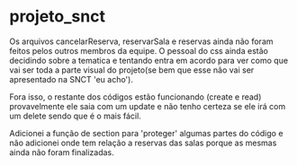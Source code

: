 # projeto_snct
Os arquivos cancelarReserva, reservarSala e reservas ainda não foram feitos pelos outros membros da equipe. O pessoal do css ainda estão decidindo sobre a tematica e tentando entra em acordo para ver como que vai ser toda a parte visual do projeto(se bem que esse não vai ser apresentado na SNCT 'eu acho').

Fora isso, o restante dos códigos estão funcionando (create e read) provavelmente ele saia com um update e não tenho certeza se ele irá com um delete sendo que é o mais fácil.

Adicionei a função de section para 'proteger' algumas partes do código e não adicionei onde tem relação a reservas das salas porque as mesmas ainda não foram finalizadas.